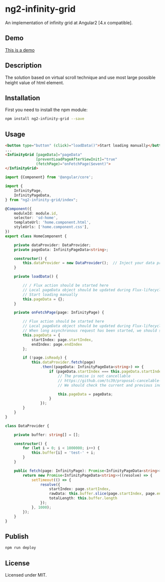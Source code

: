 # ng2-infinity-grid

An implementation of infinity grid at Angular2 [4.x compatible].

## Demo

[This is a demo](https://apoterenko.github.io/ng2-infinity-grid)

## Description

The solution based on virtual scroll technique and use most large possible height value of html element.

## Installation

First you need to install the npm module:
```sh
npm install ng2-infinity-grid --save
```

## Usage

```html
<button type="button" (click)="loadData()">Start loading manually</button>
...
<InfinityGrid [pageData]="pageData"
              [preventLoadPageAfterViewInit]="true"
              (fetchPage)="onFetchPage($event)">
</InfinityGrid>
```

```typescript
import {Component} from '@angular/core';

import {
	InfinityPage,
	InfinityPageData,
} from "ng2-infinity-grid/index";

@Component({
	moduleId: module.id,
	selector: 'sd-home',
	templateUrl: 'home.component.html',
	styleUrls: ['home.component.css'],
})
export class HomeComponent {

	private dataProvider: DataProvider;
	private pageData: InfinityPageData<string>;

	constructor() {
		this.dataProvider = new DataProvider();  // Inject your data provider here
	}

	private loadData() {

		// / Flux action should be started here
		// Local pageData object should be updated during Flux-lifecycle
		// Start loading manually
		this.pageData = {};
	}

	private onFetchPage(page: InfinityPage) {

		// Flux action should be started here
		// Local pageData object should be updated during Flux-lifecycle
		// When long asynchronous request has been started, we should show loading rows in grid
		this.pageData = {
			startIndex: page.startIndex,
			endIndex: page.endIndex
		};

		if (!page.isReady) {
			this.dataProvider.fetch(page)
				.then((pageData: InfinityPageData<string>) => {
					if (pageData.startIndex === this.pageData.startIndex) {
						// The promise is not cancellable
						// https://github.com/tc39/proposal-cancelable-promises
						// We should check the current and previous indexes

						this.pageData = pageData;
					}
				});
		}
	}
}

class DataProvider {

	private buffer: string[] = [];

	constructor() {
		for (let i = 0; i < 1000000; i++) {
			this.buffer[i] = 'test-' + i;
		}
	}

	public fetch(page: InfinityPage): Promise<InfinityPageData<string>> {
		return new Promise<InfinityPageData<string>>((resolve) => {
			setTimeout(() => {
				resolve({
					startIndex: page.startIndex,
					rawData: this.buffer.slice(page.startIndex, page.endIndex + 1),
					totalLength: this.buffer.length
				});
			}, 1000);
		});
	}
}
```

## Publish

```sh
npm run deploy
```

## License

Licensed under MIT.